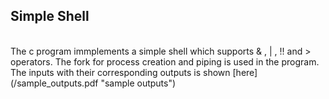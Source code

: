 Simple Shell
-----------------
<br>
The c program immplements a simple shell which supports & , | , !! and > operators. The fork for process creation and piping is used in the program. 
The inputs with their corresponding outputs is shown [here](/sample_outputs.pdf "sample outputs")
